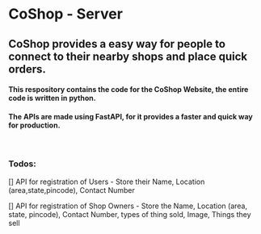 # CoShop - Server
## CoShop provides a easy way for people to connect to their nearby shops and place quick orders.


#### This respository contains the code for the CoShop Website, the entire code is written in python.

#### The APIs are made using FastAPI, for it provides a faster and quick way for production.
<br/>

### Todos:
[]  API for registration of Users - Store their Name, Location (area,state,pincode), Contact Number

[]  API for registration of Shop Owners - Store the Name, Location (area, state, pincode), Contact Number, types of thing sold, Image, Things they sell




